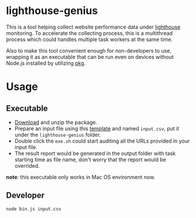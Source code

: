 # lighthouse-genius
This is a tool helping collect website performance data under [lighthouse](https://github.com/GoogleChrome/lighthouse) monitoring.
To accelerate the collecting process, this is a multithread process which could handles multiple task workers at the same time.

Also to make this tool convenient enough for non-developers to use, wrapping it as an executable that can be run even on devices without Node.js installed by utilizing [pkg](https://github.com/zeit/pkg).

# Usage

## Executable
* [Download](https://drive.google.com/file/d/1Blzy00vEmMLzFQbwdCgyl4-IsHzDdU0w/view?usp=sharing) and unzip the package.
* Prepare an input file using this [template](https://drive.google.com/open?id=1qCeJ2teMxKhzqaSzC_PpBWKCQVq9QcCnXE7EAZ3-gpo) and named `input.csv`, put it under the `lighthouse-genius` folder.
* Double click the `exe.sh` could start auditing all the URLs provided in your input file.
* The result report would be generated in the output folder with task starting time as file name, don't worry that the report would be overrided.

**note**: this executable only works in Mac OS environment now.

## Developer

`node bin.js input.csv` 